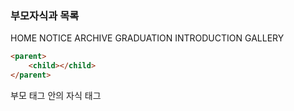 ### 부모자식과 목록

HOME
NOTICE
ARCHIVE
GRADUATION
INTRODUCTION
GALLERY

```html
<parent>
    <child></child>
</parent>
```
부모 태그 안의 자식 태그
